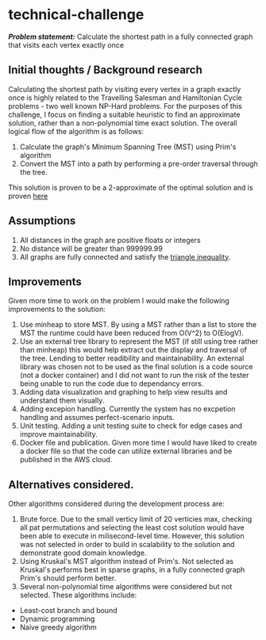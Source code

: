 # technical-challenge
***Problem statement:*** Calculate the shortest path in a fully connected graph that visits each vertex exactly once

## Initial thoughts / Background research
Calculating the shortest path by visiting every vertex in a graph exactly once is highly related to the Travelling Salesman and Hamiltonian Cycle problems - two well known NP-Hard problems.
For the purposes of this challenge, I focus on finding a suitable heuristic to find an approximate solution, rather than a non-polynomial time exact solution.
The overall logical flow of the algorithm is as follows:
1. Calculate the graph's Minimum Spanning Tree (MST) using Prim's algorithm
2. Convert the MST into a path by performing a pre-order traversal through the tree.

This solution is proven to be a 2-approximate of the optimal solution and is proven [here](https://www.geeksforgeeks.org/travelling-salesman-problem-set-2-approximate-using-mst/)
  
## Assumptions
1. All distances in the graph are positive floats or integers
2. No distance will be greater than 999999.99
3. All graphs are fully connected and satisfy the [triangle inequality](https://www.britannica.com/science/triangle-inequality).

## Improvements
Given more time to work on the problem I would make the following improvements to the solution:
1. Use minheap to store MST. By using a MST rather than a list to store the MST the runtime could have been reduced from O(V^2) to O(ElogV).
2. Use an external tree library to represent the MST (if still using tree rather than minheap) this would help extract out the display and traversal of the tree. Lending to better readibility and maintainability. An external library was chosen not to be used as the final solution is a code source (not a docker container) and I did not want to run the risk of the tester being unable to run the code due to dependancy errors.
3. Adding data visualization and graphing to help view results and understand them visually.
4. Adding excepion handling. Currently the system has no excpetion handling and assumes perfect-scenario inputs.
5. Unit testing. Adding a unit testing suite to check for edge cases and improve maintainability.
6. Docker file and publication. Given more time I would have liked to create a docker file so that the code can utilize external libraries and be published in the AWS cloud.

## Alternatives considered.
Other algorithms considered during the development process are:
1. Brute force. Due to the small verticy limit of 20 verticies max, checking all pat permutations and selecting the least cost solution would have been able to execute in milisecond-level time. However, this solution was not selected in order to build in scalability to the solution and demonstrate good domain knowledge.
2. Using Kruskal's MST algorithm instead of Prim's. Not selected as Kruskal's performs best in sparse graphs, in a fully connected graph Prim's should perform better.
3. Several non-polynomial time algorithms were considered but not selected. These algorithms include:
  * Least-cost branch and bound 
  * Dynamic programming
  * Naive greedy algorithm
